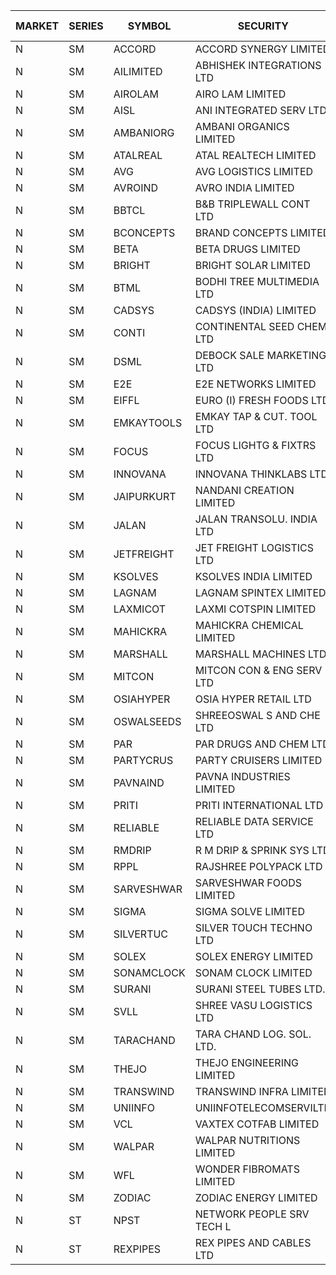 


| MARKET | SERIES | SYMBOL | SECURITY | PREV CL PR | OPEN PRICE | HIGH PRICE | LOW PRICE | CLOSE PRICE | NET TRDVAL | NET TRDQTY | CORP IND | HI 52 WK | LO 52 WK |
| ----- | ----- | ----- | ----- | ----- | ----- | ----- | ----- | ----- | ----- | ----- | ----- | ----- | ----- |
| N | SM | ACCORD | ACCORD SYNERGY LIMITED | 21.15 | 22.20 | 22.20 | 22.20 | 22.20 | 44400.00 | 2000 |  | 27.00 | 14.45 |
| N | SM | AILIMITED | ABHISHEK INTEGRATIONS LTD | 23.35 | 23.35 | 23.35 | 23.35 | 23.35 | 70050.00 | 3000 |  | 38.60 | 19.00 |
| N | SM | AIROLAM | AIRO LAM LIMITED | 45.00 | 45.00 | 45.00 | 45.00 | 45.00 | 405000.00 | 9000 |  | 59.00 | 19.25 |
| N | SM | AISL | ANI INTEGRATED SERV LTD. | 45.85 | 46.50 | 46.95 | 40.00 | 43.70 | 1269240.00 | 28800 |  | 55.40 | 18.10 |
| N | SM | AMBANIORG | AMBANI ORGANICS LIMITED | 66.75 | 66.00 | 66.00 | 66.00 | 66.00 | 132000.00 | 2000 |  | 114.85 | 42.35 |
| N | SM | ATALREAL | ATAL REALTECH LIMITED | 100.05 | 98.00 | 105.05 | 98.00 | 100.65 | 11488880.00 | 112000 |  | 105.05 | 30.95 |
| N | SM | AVG | AVG LOGISTICS LIMITED | 75.00 | 76.40 | 76.50 | 76.40 | 76.50 | 183480.00 | 2400 |  | 83.00 | 40.65 |
| N | SM | AVROIND | AVRO INDIA LIMITED | 81.00 | 83.00 | 83.95 | 83.00 | 83.95 | 333900.00 | 4000 |  | 84.95 | 35.00 |
| N | SM | BBTCL | B&B TRIPLEWALL CONT LTD | 87.10 | 87.20 | 91.00 | 87.20 | 88.40 | 3186000.00 | 36000 |  | 99.30 | 27.20 |
| N | SM | BCONCEPTS | BRAND CONCEPTS LIMITED | 28.00 | 26.65 | 26.65 | 26.65 | 26.65 | 79950.00 | 3000 |  | 32.90 | 14.55 |
| N | SM | BETA | BETA DRUGS LIMITED | 326.70 | 326.50 | 329.00 | 320.00 | 326.55 | 2086280.00 | 6400 |  | 404.80 | 75.20 |
| N | SM | BRIGHT | BRIGHT SOLAR LIMITED | 4.70 | 4.80 | 4.80 | 4.60 | 4.75 | 269850.00 | 57000 |  | 15.55 | 4.60 |
| N | SM | BTML | BODHI TREE MULTIMEDIA LTD | 65.05 | 65.00 | 65.00 | 65.00 | 65.00 | 78000.00 | 1200 |  | 96.00 | 64.05 |
| N | SM | CADSYS | CADSYS (INDIA) LIMITED | 23.45 | 23.45 | 23.45 | 22.50 | 22.50 | 181900.00 | 8000 |  | 36.90 | 18.10 |
| N | SM | CONTI | CONTINENTAL SEED CHEM LTD | 5.80 | 5.55 | 5.95 | 5.55 | 5.95 | 75325.80 | 13332 |  | 14.60 | 5.20 |
| N | SM | DSML | DEBOCK SALE MARKETING LTD | 17.10 | 17.50 | 17.95 | 17.50 | 17.85 | 533400.00 | 30000 |  | 21.95 | 5.75 |
| N | SM | E2E | E2E NETWORKS LIMITED | 46.00 | 46.00 | 46.00 | 46.00 | 46.00 | 184000.00 | 4000 |  | 61.30 | 25.00 |
| N | SM | EIFFL | EURO (I) FRESH FOODS LTD | 85.00 | 83.00 | 83.00 | 83.00 | 83.00 | 66400.00 | 800 |  | 129.40 | 64.80 |
| N | SM | EMKAYTOOLS | EMKAY TAP & CUT. TOOL LTD | 185.00 | 175.75 | 175.75 | 175.75 | 175.75 | 105450.00 | 600 |  | 205.25 | 63.00 |
| N | SM | FOCUS | FOCUS LIGHTG & FIXTRS LTD | 67.95 | 64.60 | 67.45 | 64.60 | 67.45 | 396150.00 | 6000 |  | 71.90 | 18.05 |
| N | SM | INNOVANA | INNOVANA THINKLABS LTD. | 125.50 | 119.25 | 126.00 | 119.25 | 119.50 | 1212950.00 | 10000 |  | 210.95 | 70.25 |
| N | SM | JAIPURKURT | NANDANI CREATION LIMITED | 64.40 | 67.55 | 67.60 | 66.50 | 67.60 | 5394250.00 | 80000 |  | 67.60 | 7.65 |
| N | SM | JALAN | JALAN TRANSOLU. INDIA LTD | 11.25 | 11.80 | 11.80 | 11.80 | 11.80 | 70800.00 | 6000 |  | 11.80 | 2.75 |
| N | SM | JETFREIGHT | JET FREIGHT LOGISTICS LTD | 29.00 | 30.45 | 30.45 | 30.45 | 30.45 | 121800.00 | 4000 |  | 35.40 | 13.00 |
| N | SM | KSOLVES | KSOLVES INDIA LIMITED | 580.45 | 580.45 | 599.00 | 551.45 | 595.05 | 27977360.00 | 50000 |  | 1718.20 | 151.00 |
| N | SM | LAGNAM | LAGNAM SPINTEX LIMITED | 37.10 | 37.75 | 38.95 | 37.75 | 38.95 | 230100.00 | 6000 |  | 49.25 | 6.60 |
| N | SM | LAXMICOT | LAXMI COTSPIN LIMITED | 23.35 | 24.30 | 24.30 | 24.30 | 24.30 | 145800.00 | 6000 |  | 36.55 | 7.50 |
| N | SM | MAHICKRA | MAHICKRA CHEMICAL LIMITED | 79.85 | 82.85 | 82.85 | 82.80 | 82.80 | 248475.00 | 3000 |  | 95.00 | 70.05 |
| N | SM | MARSHALL | MARSHALL MACHINES LTD | 29.60 | 29.60 | 29.80 | 29.60 | 29.80 | 267000.00 | 9000 |  | 43.15 | 6.70 |
| N | SM | MITCON | MITCON CON & ENG SERV LTD | 47.50 | 47.50 | 47.50 | 47.50 | 47.50 | 760000.00 | 16000 |  | 63.50 | 33.10 |
| N | SM | OSIAHYPER | OSIA HYPER RETAIL LTD | 183.00 | 176.25 | 184.45 | 170.00 | 184.45 | 777400.00 | 4400 |  | 238.00 | 117.00 |
| N | SM | OSWALSEEDS | SHREEOSWAL S AND CHE LTD | 40.40 | 38.40 | 38.40 | 38.40 | 38.40 | 153600.00 | 4000 |  | 50.45 | 28.00 |
| N | SM | PAR | PAR DRUGS AND CHEM LTD | 100.00 | 103.00 | 103.00 | 103.00 | 103.00 | 206000.00 | 2000 |  | 139.05 | 47.00 |
| N | SM | PARTYCRUS | PARTY CRUISERS LIMITED | 16.65 | 17.25 | 17.25 | 17.25 | 17.25 | 34500.00 | 2000 |  | 39.90 | 16.50 |
| N | SM | PAVNAIND | PAVNA INDUSTRIES LIMITED | 180.00 | 180.00 | 180.00 | 180.00 | 180.00 | 144000.00 | 800 |  | 215.00 | 165.05 |
| N | SM | PRITI | PRITI INTERNATIONAL LTD | 184.00 | 189.00 | 189.00 | 189.00 | 189.00 | 302400.00 | 1600 |  | 203.70 | 66.80 |
| N | SM | RELIABLE | RELIABLE DATA SERVICE LTD | 27.55 | 28.00 | 28.00 | 28.00 | 28.00 | 67200.00 | 2400 |  | 31.00 | 23.55 |
| N | SM | RMDRIP | R M DRIP & SPRINK SYS LTD | 19.75 | 18.90 | 18.90 | 18.80 | 18.85 | 188600.00 | 10000 |  | 59.00 | 15.50 |
| N | SM | RPPL | RAJSHREE POLYPACK LTD | 161.05 | 166.00 | 166.00 | 161.00 | 162.00 | 2272200.00 | 14000 |  | 200.00 | 70.50 |
| N | SM | SARVESHWAR | SARVESHWAR FOODS LIMITED | 18.95 | 19.75 | 19.75 | 18.05 | 18.05 | 147840.00 | 8000 |  | 37.85 | 9.60 |
| N | SM | SIGMA | SIGMA SOLVE LIMITED | 224.90 | 213.70 | 213.70 | 213.70 | 213.70 | 641100.00 | 3000 |  | 254.65 | 33.80 |
| N | SM | SILVERTUC | SILVER TOUCH TECHNO LTD | 131.05 | 140.00 | 142.00 | 136.00 | 141.70 | 2217800.00 | 16000 |  | 145.00 | 72.00 |
| N | SM | SOLEX | SOLEX ENERGY LIMITED | 52.15 | 49.60 | 54.75 | 49.60 | 54.75 | 208700.00 | 4000 |  | 68.45 | 22.40 |
| N | SM | SONAMCLOCK | SONAM CLOCK LIMITED | 60.75 | 61.00 | 61.00 | 60.00 | 60.60 | 544800.00 | 9000 |  | 66.00 | 39.00 |
| N | SM | SURANI | SURANI STEEL TUBES LTD. | 41.00 | 43.05 | 43.05 | 43.05 | 43.05 | 172200.00 | 4000 |  | 43.05 | 17.35 |
| N | SM | SVLL | SHREE VASU LOGISTICS LTD | 100.00 | 100.00 | 101.00 | 100.00 | 101.00 | 201000.00 | 2000 |  | 104.00 | 76.00 |
| N | SM | TARACHAND | TARA CHAND LOG. SOL. LTD. | 36.50 | 41.80 | 41.80 | 36.00 | 38.90 | 155600.00 | 4000 |  | 52.35 | 26.00 |
| N | SM | THEJO | THEJO ENGINEERING LIMITED | 2419.90 | 2400.00 | 2675.00 | 2225.00 | 2625.00 | 33216020.00 | 13600 |  | 2999.95 | 635.00 |
| N | SM | TRANSWIND | TRANSWIND INFRA LIMITED | 4.15 | 4.15 | 4.15 | 4.15 | 4.15 | 16600.00 | 4000 |  | 8.30 | 4.15 |
| N | SM | UNIINFO | UNIINFOTELECOMSERVILTD | 26.50 | 25.60 | 25.60 | 25.60 | 25.60 | 51200.00 | 2000 |  | 27.45 | 7.85 |
| N | SM | VCL | VAXTEX COTFAB LIMITED | 51.70 | 50.00 | 53.90 | 50.00 | 53.75 | 2388450.00 | 45000 |  | 53.90 | 17.00 |
| N | SM | WALPAR | WALPAR NUTRITIONS LIMITED | 36.00 | 36.00 | 36.00 | 36.00 | 36.00 | 144000.00 | 4000 |  | 51.50 | 32.50 |
| N | SM | WFL | WONDER FIBROMATS LIMITED | 106.20 | 111.00 | 111.50 | 111.00 | 111.50 | 356000.00 | 3200 |  | 126.00 | 42.70 |
| N | SM | ZODIAC | ZODIAC ENERGY LIMITED | 23.50 | 23.75 | 24.00 | 23.50 | 24.00 | 853200.00 | 36000 |  | 24.00 | 11.50 |
| N | ST | NPST | NETWORK PEOPLE SRV TECH L | 76.95 | 76.95 | 76.95 | 74.00 | 76.00 | 363120.00 | 4800 |  | 83.95 | 72.35 |
| N | ST | REXPIPES | REX PIPES AND CABLES LTD | 26.25 | 26.00 | 26.25 | 26.00 | 26.15 | 522200.00 | 20000 |  | 28.00 | 25.50 |



